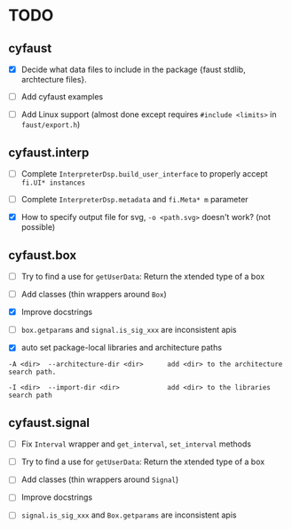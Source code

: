 # TODO


##  cyfaust

- [x] Decide what data files to include in the package {faust stdlib, archtecture files}.

- [ ] Add cyfaust examples

- [ ] Add Linux support (almost done except requires `#include <limits>` in `faust/export.h`)


## cyfaust.interp

- [ ] Complete `InterpreterDsp.build_user_interface` to properly accept `fi.UI* instances`

- [ ] Complete `InterpreterDsp.metadata` and `fi.Meta* m` parameter

- [x] How to specify output file for svg, `-o <path.svg>` doesn't work? (not possible)


## cyfaust.box

- [ ] Try to find a use for `getUserData`: Return the xtended type of a box

- [ ] Add classes (thin wrappers around `Box`)

- [x] Improve docstrings

- [ ] `box.getparams` and `signal.is_sig_xxx` are inconsistent apis

- [x] auto set package-local libraries and architecture paths 

```
-A <dir>  --architecture-dir <dir>      add <dir> to the architecture search path.

-I <dir>  --import-dir <dir>            add <dir> to the libraries search path

```


## cyfaust.signal

- [ ] Fix `Interval` wrapper and `get_interval`, `set_interval` methods

- [ ] Try to find a use for `getUserData`: Return the xtended type of a box

- [ ] Add classes (thin wrappers around `Signal`)

- [ ] Improve docstrings

- [ ] `signal.is_sig_xxx` and `Box.getparams` are inconsistent apis

